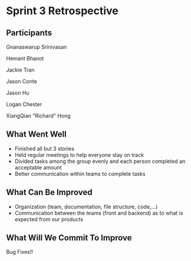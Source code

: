 # Sprint 3 Retrospective #

## Participants ##

Gnanaswarup Srinivasan

Hemant Bhanot

Jackie Tran

Jason Conte

Jason Hu

Logan Chester

XiangQian "Richard" Hong

## What Went Well ##

- Finished all but 3 stories
- Held regular meetings to help everyone stay on track
- Divided tasks among the group evenly and each person completed an acceptable amount
- Better communication within teams to complete tasks

## What Can Be Improved ##

- Organization (team, documentation, file structure, code,...)
- Communication between the teams (front and backend) as to what is expected from our products

## What Will We Commit To Improve ##

Bug Fixes!!



